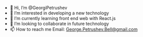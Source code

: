 - 👋 Hi, I’m @GeorgiPetrushev
- 👀 I’m interested in developing a new technology
- 🌱 I’m currently learning front end web with React.js
- 💞️ I’m looking to collaborate in future technology
- 📫 How to reach me Email: George.Petrushev.Bell@gmail.com

<!---
GeorgiPetrushev/GeorgiPetrushev is a ✨ special ✨ repository because its `README.md` (this file) appears on your GitHub profile.
You can click the preview link to take a look at your changes.
--->
